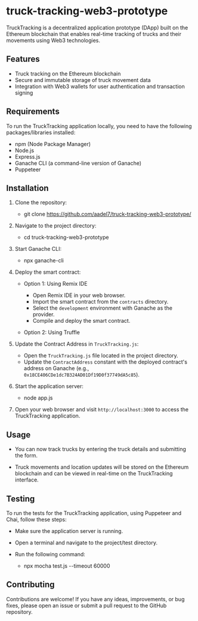# truck-tracking-web3-prototype

TruckTracking is a decentralized application prototype (DApp) built on the Ethereum blockchain that enables real-time tracking of trucks and their movements using Web3 technologies.

## Features

- Truck tracking on the Ethereum blockchain
- Secure and immutable storage of truck movement data
- Integration with Web3 wallets for user authentication and transaction signing

## Requirements

To run the TruckTracking application locally, you need to have the following packages/libraries installed:

- npm (Node Package Manager)
- Node.js
- Express.js
- Ganache CLI (a command-line version of Ganache)
- Puppeteer


## Installation

1. Clone the repository:

	- git clone https://github.com/aadel7/truck-tracking-web3-prototype/

2. Navigate to the project directory:

	- cd truck-tracking-web3-prototype

4. Start Ganache CLI:

	- npx ganache-cli

5. Deploy the smart contract:

	- Option 1: Using Remix IDE
	  - Open Remix IDE in your web browser.
	  - Import the smart contract from the `contracts` directory.
	  - Select the `development` environment with Ganache as the provider.
	  - Compile and deploy the smart contract.

	- Option 2: Using Truffle

6. Update the Contract Address in `TruckTracking.js`:
	- Open the `TruckTracking.js` file located in the project directory.
	- Update the `ContractAddress` constant with the deployed contract's address on Ganache (e.g., `0x18CE406CDe1dc7B324AD01Df19D0f37749dA5c85`).

7. Start the application server:

	- node app.js

8. Open your web browser and visit `http://localhost:3000` to access the TruckTracking application.

## Usage

- You can now track trucks by entering the truck details and submitting the form.
	
- Truck movements and location updates will be stored on the Ethereum blockchain and can be viewed in real-time on the TruckTracking interface.

## Testing

To run the tests for the TruckTracking application, using Puppeteer and Chai, follow these steps:

- Make sure the application server is running.

- Open a terminal and navigate to the project/test directory.

- Run the following command:

	- npx mocha test.js --timeout 60000

## Contributing

Contributions are welcome! If you have any ideas, improvements, or bug fixes, please open an issue or submit a pull request to the GitHub repository.

